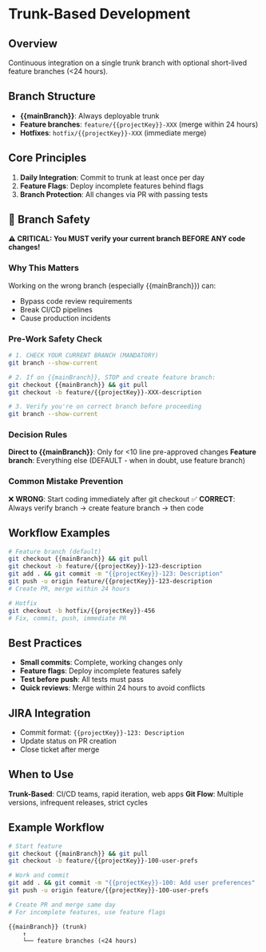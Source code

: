 # Trunk-Based Development

## Overview

Continuous integration on a single trunk branch with optional short-lived feature branches (<24 hours).

## Branch Structure

- **{{mainBranch}}**: Always deployable trunk
- **Feature branches**: `feature/{{projectKey}}-XXX` (merge within 24 hours)
- **Hotfixes**: `hotfix/{{projectKey}}-XXX` (immediate merge)

## Core Principles

1. **Daily Integration**: Commit to trunk at least once per day
2. **Feature Flags**: Deploy incomplete features behind flags
3. **Branch Protection**: All changes via PR with passing tests

## 🚨 Branch Safety

**⚠️ CRITICAL: You MUST verify your current branch BEFORE ANY code changes!**

### Why This Matters
Working on the wrong branch (especially {{mainBranch}}) can:
- Bypass code review requirements
- Break CI/CD pipelines
- Cause production incidents

### Pre-Work Safety Check
```bash
# 1. CHECK YOUR CURRENT BRANCH (MANDATORY)
git branch --show-current

# 2. If on {{mainBranch}}, STOP and create feature branch:
git checkout {{mainBranch}} && git pull
git checkout -b feature/{{projectKey}}-XXX-description

# 3. Verify you're on correct branch before proceeding
git branch --show-current
```

### Decision Rules
**Direct to {{mainBranch}}**: Only for <10 line pre-approved changes
**Feature branch**: Everything else (DEFAULT - when in doubt, use feature branch)

### Common Mistake Prevention
❌ **WRONG**: Start coding immediately after git checkout
✅ **CORRECT**: Always verify branch → create feature branch → then code

## Workflow Examples

```bash
# Feature branch (default)
git checkout {{mainBranch}} && git pull
git checkout -b feature/{{projectKey}}-123-description
git add . && git commit -m "{{projectKey}}-123: Description"
git push -u origin feature/{{projectKey}}-123-description
# Create PR, merge within 24 hours

# Hotfix
git checkout -b hotfix/{{projectKey}}-456
# Fix, commit, push, immediate PR
```

## Best Practices

- **Small commits**: Complete, working changes only
- **Feature flags**: Deploy incomplete features safely
- **Test before push**: All tests must pass
- **Quick reviews**: Merge within 24 hours to avoid conflicts

## JIRA Integration

- Commit format: `{{projectKey}}-123: Description`
- Update status on PR creation
- Close ticket after merge

## When to Use

**Trunk-Based**: CI/CD teams, rapid iteration, web apps
**Git Flow**: Multiple versions, infrequent releases, strict cycles


## Example Workflow

```bash
# Start feature
git checkout {{mainBranch}} && git pull
git checkout -b feature/{{projectKey}}-100-user-prefs

# Work and commit
git add . && git commit -m "{{projectKey}}-100: Add user preferences"
git push -u origin feature/{{projectKey}}-100-user-prefs

# Create PR and merge same day
# For incomplete features, use feature flags
```

```text
{{mainBranch}} (trunk)
    ↑
    └── feature branches (<24 hours)
```